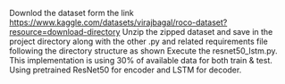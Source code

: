 Downlod the dataset form the link https://www.kaggle.com/datasets/virajbagal/roco-dataset?resource=download-directory
Unzip the zipped dataset and save in the project directory along with the other .py and related requirements file following the directory structure as shown 
Execute the resnet50_lstm.py. This implementation is using 30% of available data for both train & test. Using pretrained ResNet50 for encoder and LSTM for decoder. 
